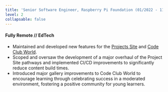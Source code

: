 ```yaml
---
title: 'Senior Software Engineer, Raspberry Pi Foundation (01/2022 - 11-2022)'
level: 2
collapsable: false
---
```


#### Fully Remote // EdTech

- Maintained and developed new features for the [Projects Site](https://projects.raspberrypi.org/) and [Code Club World](https://codeclubworld.org/).
- Scoped and oversaw the development of a major overhaul of the Project Site pathways and implemented CI/CD improvements to significantly reduce content build times.
- Introduced major gallery improvements to Code Club World to encourage learning through celebrating success in a moderated environment, fostering a positive community for young learners.
